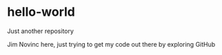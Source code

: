 # hello-world
Just another repository


Jim Novinc here, just trying to get my code out there by exploring GitHub
